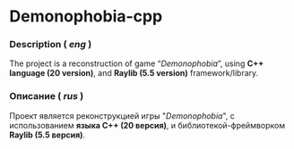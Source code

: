 # Demonophobia-cpp

### Description ( *eng* )
The project is a reconstruction of game “*Demonophobia*”, using **C++ language (20 version)**, and **Raylib (5.5 version)** framework/library.

### Описание ( *rus* )
Проект является реконструкцией игры "*Demonophobia*", с использованием **языка C++ (20 версия)**, и библиотекой-фреймворком **Raylib (5.5 версия)**.
